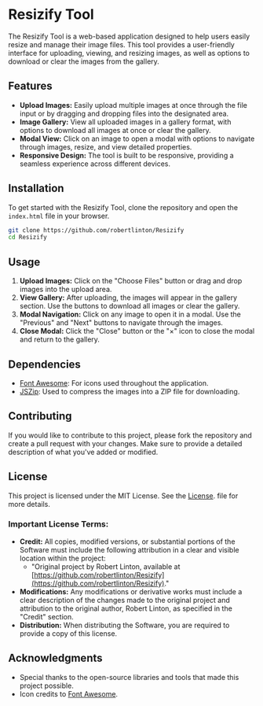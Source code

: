 
# Resizify Tool

The Resizify Tool is a web-based application designed to help users easily resize and manage their image files. This tool provides a user-friendly interface for uploading, viewing, and resizing images, as well as options to download or clear the images from the gallery.

## Features

- **Upload Images:** Easily upload multiple images at once through the file input or by dragging and dropping files into the designated area.
- **Image Gallery:** View all uploaded images in a gallery format, with options to download all images at once or clear the gallery.
- **Modal View:** Click on an image to open a modal with options to navigate through images, resize, and view detailed properties.
- **Responsive Design:** The tool is built to be responsive, providing a seamless experience across different devices.

## Installation

To get started with the Resizify Tool, clone the repository and open the `index.html` file in your browser.

```bash
git clone https://github.com/robertlinton/Resizify
cd Resizify
```

## Usage

1. **Upload Images:** Click on the "Choose Files" button or drag and drop images into the upload area.
2. **View Gallery:** After uploading, the images will appear in the gallery section. Use the buttons to download all images or clear the gallery.
3. **Modal Navigation:** Click on any image to open it in a modal. Use the "Previous" and "Next" buttons to navigate through the images.
4. **Close Modal:** Click the "Close" button or the "×" icon to close the modal and return to the gallery.

## Dependencies

- [Font Awesome](https://cdnjs.com/libraries/font-awesome): For icons used throughout the application.
- [JSZip](https://stuk.github.io/jszip/): Used to compress the images into a ZIP file for downloading.

## Contributing

If you would like to contribute to this project, please fork the repository and create a pull request with your changes. Make sure to provide a detailed description of what you've added or modified.

## License

This project is licensed under the MIT License. See the [License](https://raw.githubusercontent.com/robertlinton/Resizify/main/LICENSE.md). file for more details.

### Important License Terms:
- **Credit:** All copies, modified versions, or substantial portions of the Software must include the following attribution in a clear and visible location within the project:
  - "Original project by Robert Linton, available at [https://github.com/robertlinton/Resizify](https://github.com/robertlinton/Resizify)."
- **Modifications:** Any modifications or derivative works must include a clear description of the changes made to the original project and attribution to the original author, Robert Linton, as specified in the "Credit" section.
- **Distribution:** When distributing the Software, you are required to provide a copy of this license.

## Acknowledgments

- Special thanks to the open-source libraries and tools that made this project possible.
- Icon credits to [Font Awesome](https://fontawesome.com/).


